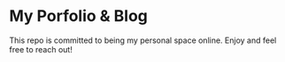<h1>My Porfolio &amp; Blog</h1>
<p>This repo is committed to being my personal space online. Enjoy and feel free to reach out!</p>
